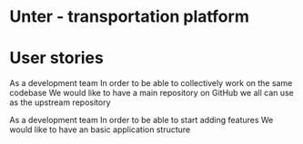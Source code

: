 # Unter - transportation platform

# User stories

As a development team
In order to be able to collectively work on the same codebase
We would like to have a main repository on GitHub we all can use as the
upstream repository

As a development team
In order to be able to start adding features
We would like to have an basic application structure